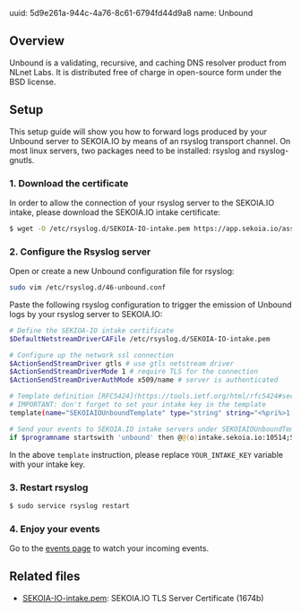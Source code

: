 uuid: 5d9e261a-944c-4a76-8c61-6794fd44d9a8
name: Unbound

## Overview
Unbound is a validating, recursive, and caching DNS resolver product from NLnet Labs. It is distributed free of charge in open-source form under the BSD license.

## Setup
This setup guide will show you how to forward logs produced by your Unbound server to SEKOIA.IO by means of an rsyslog transport channel.
On most linux servers, two packages need to be installed: rsyslog and rsyslog-gnutls.

### 1. Download the certificate
In order to allow the connection of your rsyslog server to the SEKOIA.IO intake, please download the SEKOIA.IO intake certificate:

```bash
$ wget -O /etc/rsyslog.d/SEKOIA-IO-intake.pem https://app.sekoia.io/assets/files/SEKOIA-IO-intake.pem
```

### 2. Configure the Rsyslog server
Open or create a new Unbound configuration file for rsyslog:
```bash
sudo vim /etc/rsyslog.d/46-unbound.conf
```

Paste the following rsyslog configuration to trigger the emission of Unbound logs by your rsyslog server to SEKOIA.IO:
```bash
# Define the SEKIOA-IO intake certificate
$DefaultNetstreamDriverCAFile /etc/rsyslog.d/SEKOIA-IO-intake.pem

# Configure up the network ssl connection
$ActionSendStreamDriver gtls # use gtls netstream driver
$ActionSendStreamDriverMode 1 # require TLS for the connection
$ActionSendStreamDriverAuthMode x509/name # server is authenticated

# Template definition [RFC5424](https://tools.ietf.org/html/rfc5424#section-7.2.2)
# IMPORTANT: don't forget to set your intake key in the template
template(name="SEKOIAIOUnboundTemplate" type="string" string="<%pri%>1 %timestamp:::date-rfc3339% %hostname% %app-name% %procid% LOG [SEKOIA@53288 intake_key=\"YOUR_INTAKE_KEY\"] %msg%\n")

# Send your events to SEKOIA.IO intake servers under SEKOIAIOUnboundTemplate template
if $programname startswith 'unbound' then @@(o)intake.sekoia.io:10514;SEKOIAIOUnboundTemplate
```

In the above `template` instruction, please replace `YOUR_INTAKE_KEY` variable with your intake key.

### 3. Restart rsyslog

```bash
$ sudo service rsyslog restart
```

### 4. Enjoy your events
Go to the [events page](https://app.sekoia.io/sic/events) to watch your incoming events.


## Related files
- [SEKOIA-IO-intake.pem](https://app.sekoia.io/assets/files/SEKOIA-IO-intake.pem): SEKOIA.IO TLS Server Certificate (1674b)

